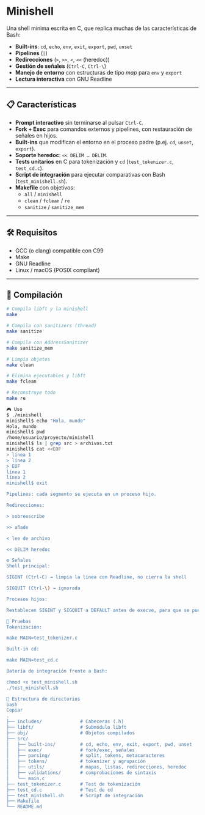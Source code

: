 # Minishell

Una shell mínima escrita en C, que replica muchas de las características de Bash:  
- **Built‑ins**: `cd`, `echo`, `env`, `exit`, `export`, `pwd`, `unset`  
- **Pipelines** (`|`)  
- **Redirecciones** (`>`, `>>`, `<`, `<<` (heredoc))  
- **Gestión de señales** (`Ctrl‑C`, `Ctrl‑\`)  
- **Manejo de entorno** con estructuras de tipo _map_ para `env` y `export`  
- **Lectura interactiva** con GNU Readline

---

## 📋 Características

- **Prompt interactivo** sin terminarse al pulsar `Ctrl‑C`.  
- **Fork + Exec** para comandos externos y pipelines, con restauración de señales en hijos.  
- **Built‑ins** que modifican el entorno en el proceso padre (p.ej. `cd`, `unset`, `export`).  
- **Soporte heredoc**: `<< DELIM … DELIM`.  
- **Tests unitarios** en C para tokenización y `cd` (`test_tokenizer.c`, `test_cd.c`).  
- **Script de integración** para ejecutar comparativas con Bash (`test_minishell.sh`).  
- **Makefile** con objetivos:  
  - `all` / `minishell`  
  - `clean` / `fclean` / `re`  
  - `sanitize` / `sanitize_mem`

---

## 🛠️ Requisitos

- GCC (o clang) compatible con C99  
- Make  
- GNU Readline  
- Linux / macOS (POSIX compliant)  

---

## 🚀 Compilación

```bash
# Compila libft y la minishell
make

# Compila con sanitizers (thread)
make sanitize

# Compila con AddressSanitizer
make sanitize_mem

# Limpia objetos
make clean

# Elimina ejecutables y libft
make fclean

# Reconstruye todo
make re

🎮 Uso
$ ./minishell
minishell$ echo "Hola, mundo"
Hola, mundo
minishell$ pwd
/home/usuario/proyecto/minishell
minishell$ ls | grep src > archivos.txt
minishell$ cat <<EOF
> línea 1
> línea 2
> EOF
línea 1
línea 2
minishell$ exit

Pipelines: cada segmento se ejecuta en un proceso hijo.

Redirecciones:

> sobreescribe

>> añade

< lee de archivo

<< DELIM heredoc

⚙️ Señales
Shell principal:

SIGINT (Ctrl‑C) → limpia la línea con Readline, no cierra la shell

SIGQUIT (Ctrl‑\) → ignorada

Procesos hijos:

Restablecen SIGINT y SIGQUIT a DEFAULT antes de execve, para que se puedan interrumpir normalmente.

🧪 Pruebas
Tokenización:

make MAIN=test_tokenizer.c

Built-in cd:

make MAIN=test_cd.c

Batería de integración frente a Bash:

chmod +x test_minishell.sh
./test_minishell.sh

📂 Estructura de directorios
bash
Copiar
.
├── includes/              # Cabeceras (.h)
├── libft/                 # Submódulo libft
├── obj/                   # Objetos compilados
├── src/
│   ├── built-ins/         # cd, echo, env, exit, export, pwd, unset
│   ├── exec/              # fork/exec, señales
│   ├── parsing/           # split, tokens, metacaracteres
│   ├── tokens/            # tokenizer y agrupación
│   ├── utils/             # mapas, listas, redirecciones, heredoc
│   ├── validations/       # comprobaciones de sintaxis
│   └── main.c
├── test_tokenizer.c       # Test de tokenización
├── test_cd.c              # Test de cd
├── test_minishell.sh      # Script de integración
├── Makefile
└── README.md